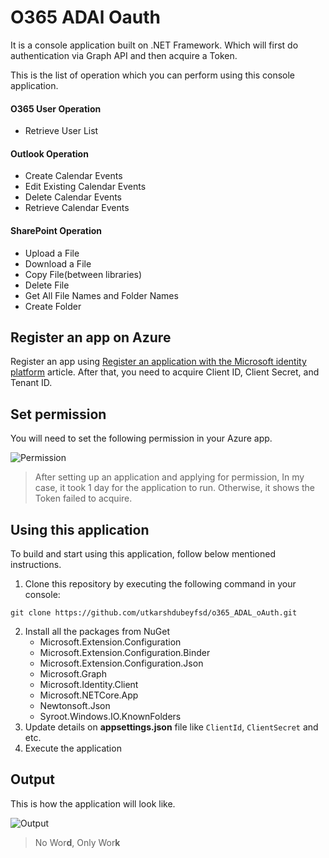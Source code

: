 # O365 ADAl Oauth

It is a console application built on .NET Framework. Which will first do authentication via Graph API and then acquire a Token. 

This is the list of operation which you can perform using this console application.

#### O365 User Operation

- Retrieve User List

#### Outlook Operation

- Create Calendar Events
- Edit Existing Calendar Events
- Delete Calendar Events
- Retrieve Calendar Events

#### SharePoint Operation

- Upload a File
- Download a File
- Copy File(between libraries)
- Delete File
- Get All File Names and Folder Names
- Create Folder

## Register an app on Azure

Register an app using [Register an application with the Microsoft identity platform](https://docs.microsoft.com/en-us/graph/auth-register-app-v2) article. After that, you need to acquire Client ID, Client Secret, and Tenant ID.

## Set permission

You will need to set the following permission in your Azure app.

![Permission](https://github.com/utkarshdubeyfsd/o365_ADAL_oAuth/blob/master/Permission.PNG)

> After setting up an application and applying for permission, In my case, it took 1 day for the application to run. Otherwise, it shows the Token failed to acquire.

## Using this application

To build and start using this application, follow below mentioned instructions.

1. Clone this repository by executing the following command in your console:

```
git clone https://github.com/utkarshdubeyfsd/o365_ADAL_oAuth.git
```

2. Install all the packages from NuGet
   - Microsoft.Extension.Configuration
   - Microsoft.Extension.Configuration.Binder
   - Microsoft.Extension.Configuration.Json
   - Microsoft.Graph
   - Microsoft.Identity.Client
   - Microsoft.NETCore.App
   - Newtonsoft.Json
   - Syroot.Windows.IO.KnownFolders
3. Update details on **appsettings.json** file like `ClientId`, `ClientSecret` and etc.
4. Execute the application

## Output

This is how the application will look like.

![Output](https://github.com/utkarshdubeyfsd/o365_ADAL_oAuth/blob/master/o365_ADAL_Oauth_output.gif)


> No Wor**d**, Only Wor**k**
